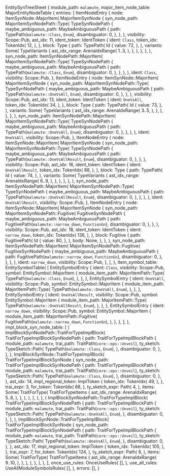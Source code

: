 EntitySynTreeSheet {
    module_path: `malamute`,
    major_item_node_table: MajorEntityNodeTable {
        entries: [
            ItemNodeEntry {
                node: ItemSynNode::MajorItem(
                    MajorItemSynNode {
                        syn_node_path: MajorItemSynNodePath::Type(
                            TypeSynNodePath {
                                maybe_ambiguous_path: MaybeAmbiguousPath {
                                    path: TypePath(`malamute::Class`, `Enum`),
                                    disambiguator: 0,
                                },
                            },
                        ),
                        visibility: Scope::Pub,
                        ast_idx: 11,
                        ident_token: IdentToken {
                            ident: `Class`,
                            token_idx: TokenIdx(
                                12,
                            ),
                        },
                        block: Type {
                            path: TypePath(
                                Id {
                                    value: 72,
                                },
                            ),
                            variants: Some(
                                TypeVariants {
                                    ast_idx_range: ArenaIdxRange(
                                        1..3,
                                    ),
                                },
                            ),
                        },
                    },
                ),
                syn_node_path: ItemSynNodePath::MajorItem(
                    MajorItemSynNodePath::Type(
                        TypeSynNodePath {
                            maybe_ambiguous_path: MaybeAmbiguousPath {
                                path: TypePath(`malamute::Class`, `Enum`),
                                disambiguator: 0,
                            },
                        },
                    ),
                ),
                ident: `Class`,
                visibility: Scope::Pub,
            },
            ItemNodeEntry {
                node: ItemSynNode::MajorItem(
                    MajorItemSynNode {
                        syn_node_path: MajorItemSynNodePath::Type(
                            TypeSynNodePath {
                                maybe_ambiguous_path: MaybeAmbiguousPath {
                                    path: TypePath(`malamute::OneVsAll`, `Enum`),
                                    disambiguator: 0,
                                },
                            },
                        ),
                        visibility: Scope::Pub,
                        ast_idx: 13,
                        ident_token: IdentToken {
                            ident: `OneVsAll`,
                            token_idx: TokenIdx(
                                34,
                            ),
                        },
                        block: Type {
                            path: TypePath(
                                Id {
                                    value: 73,
                                },
                            ),
                            variants: Some(
                                TypeVariants {
                                    ast_idx_range: ArenaIdxRange(
                                        3..5,
                                    ),
                                },
                            ),
                        },
                    },
                ),
                syn_node_path: ItemSynNodePath::MajorItem(
                    MajorItemSynNodePath::Type(
                        TypeSynNodePath {
                            maybe_ambiguous_path: MaybeAmbiguousPath {
                                path: TypePath(`malamute::OneVsAll`, `Enum`),
                                disambiguator: 0,
                            },
                        },
                    ),
                ),
                ident: `OneVsAll`,
                visibility: Scope::Pub,
            },
            ItemNodeEntry {
                node: ItemSynNode::MajorItem(
                    MajorItemSynNode {
                        syn_node_path: MajorItemSynNodePath::Type(
                            TypeSynNodePath {
                                maybe_ambiguous_path: MaybeAmbiguousPath {
                                    path: TypePath(`malamute::OneVsAllResult`, `Enum`),
                                    disambiguator: 0,
                                },
                            },
                        ),
                        visibility: Scope::Pub,
                        ast_idx: 16,
                        ident_token: IdentToken {
                            ident: `OneVsAllResult`,
                            token_idx: TokenIdx(
                                88,
                            ),
                        },
                        block: Type {
                            path: TypePath(
                                Id {
                                    value: 74,
                                },
                            ),
                            variants: Some(
                                TypeVariants {
                                    ast_idx_range: ArenaIdxRange(
                                        6..9,
                                    ),
                                },
                            ),
                        },
                    },
                ),
                syn_node_path: ItemSynNodePath::MajorItem(
                    MajorItemSynNodePath::Type(
                        TypeSynNodePath {
                            maybe_ambiguous_path: MaybeAmbiguousPath {
                                path: TypePath(`malamute::OneVsAllResult`, `Enum`),
                                disambiguator: 0,
                            },
                        },
                    ),
                ),
                ident: `OneVsAllResult`,
                visibility: Scope::Pub,
            },
            ItemNodeEntry {
                node: ItemSynNode::MajorItem(
                    MajorItemSynNode {
                        syn_node_path: MajorItemSynNodePath::Fugitive(
                            FugitiveSynNodePath {
                                maybe_ambiguous_path: MaybeAmbiguousPath {
                                    path: FugitivePath(`malamute::narrow_down`, `FunctionGn`),
                                    disambiguator: 0,
                                },
                            },
                        ),
                        visibility: Scope::Pub,
                        ast_idx: 18,
                        ident_token: IdentToken {
                            ident: `narrow_down`,
                            token_idx: TokenIdx(
                                136,
                            ),
                        },
                        block: Fugitive {
                            path: FugitivePath(
                                Id {
                                    value: 80,
                                },
                            ),
                            body: None,
                        },
                    },
                ),
                syn_node_path: ItemSynNodePath::MajorItem(
                    MajorItemSynNodePath::Fugitive(
                        FugitiveSynNodePath {
                            maybe_ambiguous_path: MaybeAmbiguousPath {
                                path: FugitivePath(`malamute::narrow_down`, `FunctionGn`),
                                disambiguator: 0,
                            },
                        },
                    ),
                ),
                ident: `narrow_down`,
                visibility: Scope::Pub,
            },
        ],
    },
    item_symbol_table: EntitySymbolTable(
        [
            EntitySymbolEntry {
                ident: `Class`,
                visibility: Scope::Pub,
                symbol: EntitySymbol::MajorItem {
                    module_item_path: MajorItemPath::Type(
                        TypePath(`malamute::Class`, `Enum`),
                    ),
                },
            },
            EntitySymbolEntry {
                ident: `OneVsAll`,
                visibility: Scope::Pub,
                symbol: EntitySymbol::MajorItem {
                    module_item_path: MajorItemPath::Type(
                        TypePath(`malamute::OneVsAll`, `Enum`),
                    ),
                },
            },
            EntitySymbolEntry {
                ident: `OneVsAllResult`,
                visibility: Scope::Pub,
                symbol: EntitySymbol::MajorItem {
                    module_item_path: MajorItemPath::Type(
                        TypePath(`malamute::OneVsAllResult`, `Enum`),
                    ),
                },
            },
            EntitySymbolEntry {
                ident: `narrow_down`,
                visibility: Scope::Pub,
                symbol: EntitySymbol::MajorItem {
                    module_item_path: MajorItemPath::Fugitive(
                        FugitivePath(`malamute::narrow_down`, `FunctionGn`),
                    ),
                },
            },
        ],
    ),
    impl_block_syn_node_table: [
        (
            ImplBlockSynNodePath::TraitForTypeImplBlock(
                TraitForTypeImplBlockSynNodePath {
                    path: TraitForTypeImplBlockPath {
                        module_path: `malamute`,
                        trai_path: TraitPath(`core::ops::Unveil`),
                        ty_sketch: TypeSketch::Path(
                            TypePath(`malamute::Class`, `Enum`),
                        ),
                        disambiguator: 0,
                    },
                },
            ),
            ImplBlockSynNode::TraitForTypeImplBlock(
                TraitForTypeImplBlockSynNode {
                    syn_node_path: TraitForTypeImplBlockSynNodePath {
                        path: TraitForTypeImplBlockPath {
                            module_path: `malamute`,
                            trai_path: TraitPath(`core::ops::Unveil`),
                            ty_sketch: TypeSketch::Path(
                                TypePath(`malamute::Class`, `Enum`),
                            ),
                            disambiguator: 0,
                        },
                    },
                    ast_idx: 14,
                    impl_regional_token: ImplToken {
                        token_idx: TokenIdx(
                            49,
                        ),
                    },
                    trai_expr: 3,
                    for_token: TokenIdx(
                        68,
                    ),
                    ty_sketch_expr: Path(
                        4,
                    ),
                    items: Some(
                        TraitForType(
                            TraitForTypeItems {
                                ast_idx_range: ArenaIdxRange(
                                    5..6,
                                ),
                            },
                        ),
                    ),
                },
            ),
        ),
        (
            ImplBlockSynNodePath::TraitForTypeImplBlock(
                TraitForTypeImplBlockSynNodePath {
                    path: TraitForTypeImplBlockPath {
                        module_path: `malamute`,
                        trai_path: TraitPath(`core::ops::Unveil`),
                        ty_sketch: TypeSketch::Path(
                            TypePath(`malamute::OneVsAll`, `Enum`),
                        ),
                        disambiguator: 0,
                    },
                },
            ),
            ImplBlockSynNode::TraitForTypeImplBlock(
                TraitForTypeImplBlockSynNode {
                    syn_node_path: TraitForTypeImplBlockSynNodePath {
                        path: TraitForTypeImplBlockPath {
                            module_path: `malamute`,
                            trai_path: TraitPath(`core::ops::Unveil`),
                            ty_sketch: TypeSketch::Path(
                                TypePath(`malamute::OneVsAll`, `Enum`),
                            ),
                            disambiguator: 0,
                        },
                    },
                    ast_idx: 17,
                    impl_regional_token: ImplToken {
                        token_idx: TokenIdx(
                            105,
                        ),
                    },
                    trai_expr: 7,
                    for_token: TokenIdx(
                        124,
                    ),
                    ty_sketch_expr: Path(
                        8,
                    ),
                    items: Some(
                        TraitForType(
                            TraitForTypeItems {
                                ast_idx_range: ArenaIdxRange(
                                    9..10,
                                ),
                            },
                        ),
                    ),
                },
            ),
        ),
    ],
    once_use_rules: OnceUseRules(
        [],
    ),
    use_all_rules: UseAllModuleSymbolsRules(
        [],
    ),
    errors: [],
}